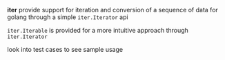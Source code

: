 **iter** provide support for iteration and conversion of a sequence of data for golang through a simple `iter.Iterator` api

`iter.Iterable` is provided for a more intuitive approach through `iter.Iterator`

look into test cases to see sample usage